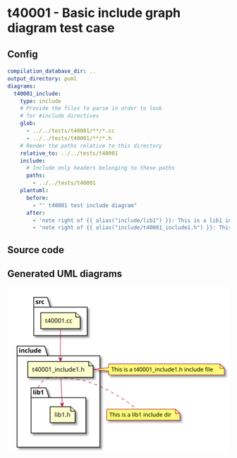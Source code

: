 # t40001 - Basic include graph diagram test case
## Config
```yaml
compilation_database_dir: ..
output_directory: puml
diagrams:
  t40001_include:
    type: include
    # Provide the files to parse in order to look
    # for #include directives
    glob:
      - ../../tests/t40001/**/*.cc
      - ../../tests/t40001/**/*.h
    # Render the paths relative to this directory
    relative_to: ../../tests/t40001
    include:
      # Include only headers belonging to these paths
      paths:
        - ../../tests/t40001
    plantuml:
      before:
        - "' t40001 test include diagram"
      after:
        - 'note right of {{ alias("include/lib1") }}: This is a lib1 include dir'
        - 'note right of {{ alias("include/t40001_include1.h") }}: This is a t40001_include1.h include file'
```
## Source code
## Generated UML diagrams
![t40001_include](./t40001_include.svg "Basic include graph diagram test case")
